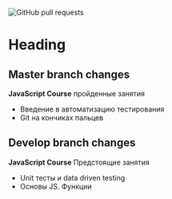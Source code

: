 ![GitHub pull requests](https://img.shields.io/github/issues-pr/Perchishka/Otus_2021-02_pertseva?style=plastic)

# Heading

## Master branch changes

**JavaScript Course** пройденные занятия

<ul>
  <li>Введение в автоматизацию тестирования </li>
  <li>Git на кончиках пальцев </li>

</ul>

## Develop branch changes

**JavaScript Course** Предстоящие занятия 

<ul>
  <li>Unit тесты и data driven testing</li>
  <li>Основы JS. Функции</li>
</ul>